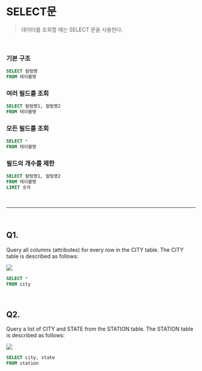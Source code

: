 # SELECT문

>  데이터를 조회할 때는 SELECT 문을 사용한다.

<br>

### 기본 구조
```sql
SELECT 칼럼명
FROM 테이블명
```

### 여러 필드를 조회
```sql
SELECT 칼럼명1, 칼럼명2
FROM 테이블명
```

### 모든 필드를 조회
```sql
SELECT *
FROM 테이블명
```

### 필드의 개수를 제한
```sql
SELECT 칼럼명1, 칼럼명2
FROM 테이블명
LIMIT 숫자
```

<br>

----------------------------

<br>

## Q1.
Query all columns (attributes) for every row in the CITY table.
The CITY table is described as follows:

<img src="https://s3.amazonaws.com/hr-challenge-images/8137/1449729804-f21d187d0f-CITY.jpg"></img>

```sql
SELECT *
FROM city
```

<br>

## Q2.
Query a list of CITY and STATE from the STATION table.
The STATION table is described as follows:

<img src="https://s3.amazonaws.com/hr-challenge-images/9336/1449345840-5f0a551030-Station.jpg"></img>

```sql
SELECT city, state
FROM station
```
